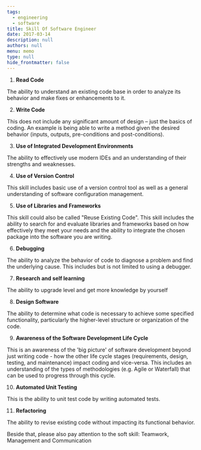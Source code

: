 ```yaml
---
tags: 
  - engineering
  - software
title: Skill Of Software Engineer
date: 2017-03-14
description: null
authors: null
menu: memo
type: null
hide_frontmatter: false
---
```


1. **Read Code**

The ability to understand an existing code base in order to analyze its behavior and make fixes or enhancements to it.

2. **Write Code**

This does not include any significant amount of design – just the basics of coding. An example is being able to write a method given the desired behavior (inputs, outputs, pre-conditions and post-conditions).

3. **Use of Integrated Development Environments**

The ability to effectively use modern IDEs and an understanding of their strengths and weaknesses.

4. **Use of Version Control**

This skill includes basic use of a version control tool as well as a general understanding of software configuration management.

5. **Use of Libraries and Frameworks**

This skill could also be called "Reuse Existing Code". This skill includes the ability to search for and evaluate libraries and frameworks based on how effectively they meet your needs and the ability to integrate the chosen package into the software you are writing.

6. **Debugging**

The ability to analyze the behavior of code to diagnose a problem and find the underlying cause. This includes but is not limited to using a debugger.

7. **Research and self learning**

The ability to upgrade level and get more knowledge by yourself

8. **Design Software**

The ability to determine what code is necessary to achieve some specified functionality, particularly the higher-level structure or organization of the code.

9. **Awareness of the Software Development Life Cycle**

This is an awareness of the 'big picture' of software development beyond just writing code - how the other life cycle stages (requirements, design, testing, and maintenance) impact coding and vice-versa. This includes an understanding of the types of methodologies (e.g. Agile or Waterfall) that can be used to progress through this cycle.

10. **Automated Unit Testing**

This is the ability to unit test code by writing automated tests.

11. **Refactoring**

The ability to revise existing code without impacting its functional behavior.

Beside that, please also pay attention to the soft skill: Teamwork, Management and Communication


